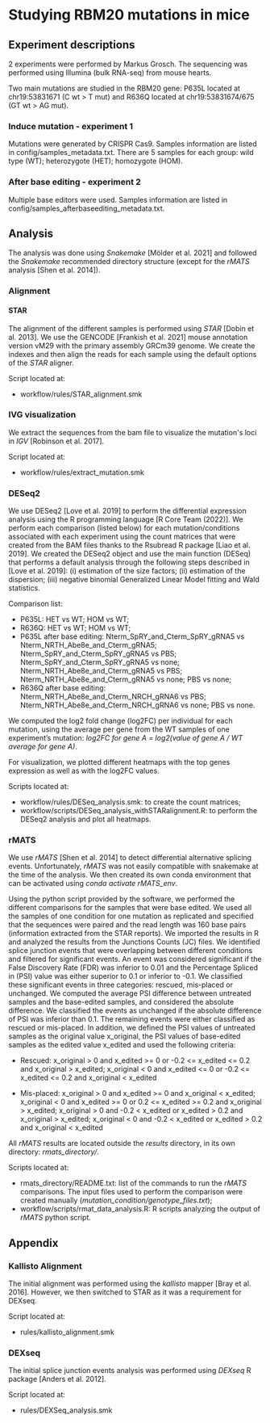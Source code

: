 # Studying RBM20 mutations in mice

## Experiment descriptions

2 experiments were performed by Markus Grosch. The sequencing was performed using 
Illumina (bulk RNA-seq) from mouse hearts.

Two main mutations are studied in the RBM20 gene: P635L located at chr19:53831671 
(C wt > T mut) and R636Q located at chr19:53831674/675 (GT wt > AG mut).

### Induce mutation - experiment 1

Mutations were generated by CRISPR Cas9. Samples information are listed in 
config/samples_metadata.txt. There are 5 samples for each group: 
wild type (WT); heterozygote (HET); homozygote (HOM).

### After base editing - experiment 2

Multiple base editors were used. Samples information are listed in 
config/samples_afterbaseediting_metadata.txt.

## Analysis

The analysis was done using *Snakemake* [Mölder et al. 2021] and followed the *Snakemake* 
recommended directory structure (except for the *rMATS* analysis [Shen et al. 2014]).

### Alignment

#### STAR

The alignment of the different samples is performed using *STAR* [Dobin et al. 2013]. 
We use the GENCODE [Frankish et al. 2021] mouse annotation version vM29 with 
the primary assembly GRCm39 genome. 
We create the indexes and then align the reads for each sample using the default options
of the *STAR* aligner.

Script located at:

- workflow/rules/STAR_alignment.smk

### IVG visualization

We extract the sequences from the bam file to visualize the mutation's loci in 
*IGV* [Robinson et al. 2017].

Script located at:

- workflow/rules/extract_mutation.smk

### DESeq2

We use DESeq2 [Love et al. 2019] to perform the differential expression analysis 
using the R programming language [R Core Team (2022)]. We perform each comparison 
(listed below) for each mutation/conditions associated with each experiment using the count 
matrices that were created from the BAM files thanks to the Rsubread R package 
[Liao et al. 2019]. We created the DESeq2 object and use the main function (DESeq) 
that performs a default analysis through the following steps described in 
[Love et al. 2019]: (i) estimation of the size factors; (ii) estimation of the 
dispersion; (iii) negative binomial Generalized Linear Model fitting and Wald statistics.

Comparison list:

- P635L: HET vs WT; HOM vs WT;
- R636Q: HET vs WT; HOM vs WT;
- P635L after base editing: Nterm_SpRY_and_Cterm_SpRY_gRNA5 vs Nterm_NRTH_Abe8e_and_Cterm_gRNA5;
Nterm_SpRY_and_Cterm_SpRY_gRNA5 vs PBS; Nterm_SpRY_and_Cterm_SpRY_gRNA5 vs none; 
Nterm_NRTH_Abe8e_and_Cterm_gRNA5 vs PBS; Nterm_NRTH_Abe8e_and_Cterm_gRNA5 vs none; 
PBS vs none;
- R636Q after base editing: Nterm_NRTH_Abe8e_and_Cterm_NRCH_gRNA6 vs PBS; 
Nterm_NRTH_Abe8e_and_Cterm_NRCH_gRNA6 vs none; PBS vs none.

We computed the log2 fold change (log2FC) per individual for each mutation, 
using the average per gene from the WT samples of one experiment’s mutation: 
*log2FC for gene A = log2(value of gene A / WT average for gene A)*.

For visualization, we plotted different heatmaps with the top genes expression 
as well as with the log2FC values.

Scripts located at:

- workflow/rules/DESeq_analysis.smk: to create the count matrices;
- workflow/scripts/DESeq_analysis_withSTARalignment.R: to perform the DESeq2 
analysis and plot all heatmaps.

### rMATS

We use *rMATS* [Shen et al. 2014] to detect differential alternative splicing events. 
Unfortunately, *rMATS* was not easily compatible with snakemake at the time of the analysis. 
We then created its own conda environment that can be activated using *conda activate rMATS_env*.

Using the python script provided by the software, we performed the different 
comparisons for the samples that were base edited. We used all the samples of 
one condition for one mutation as replicated and specified that the sequences 
were paired and the read length was 160 base pairs (information extracted from the 
STAR reports). We imported the results in R and analyzed the results from the 
Junctions Counts (JC) files. We identified splice junction events that were 
overlapping between different conditions and filtered for significant events. 
An event was considered significant if the False Discovery Rate (FDR) was inferior 
to 0.01 and the Percentage Spliced in (PSI) value was either superior to 0.1 or 
inferior to -0.1. We classified these significant events in three categories: 
rescued, mis-placed or unchanged. We computed the average PSI difference between 
untreated samples and the base-edited samples, and considered the absolute 
difference. We classified the events as unchanged if 
the absolute difference of PSI was inferior than 0.1. The remaining events were 
either classified as rescued or mis-placed. In addition, we defined the PSI 
values of untreated samples as the original value x_original, the PSI values 
of base-edited samples as the edited value x_edited and used the following criteria:

- Rescued:
x_original > 0 and x_edited >= 0 or -0.2 <= x_edited <= 0.2 and x_original > x_edited;
x_original < 0 and x_edited <= 0 or -0.2 <= x_edited <= 0.2 and x_original < x_edited

- Mis-placed:
x_original > 0 and x_edited >= 0 and x_original < x_edited;
x_original < 0 and x_edited >= 0 or 0.2 <= x_edited >= 0.2 and x_original > x_edited;
x_original > 0 and -0.2 < x_edited or x_edited > 0.2 and x_original > x_edited;
x_original < 0 and -0.2 < x_edited or x_edited > 0.2 and x_original < x_edited

All *rMATS* results are located outside the *results* directory, in its own directory:
*rmats_directory/*.

Scripts located at:

- rmats_directory/README.txt: list of the commands to run the *rMATS* comparisons. The input files used to perform the comparison were created manually (*mutation_condition/genotype_files.txt*);
- workflow/scripts/rmat_data_analysis.R: R scripts analyzing the output of *rMATS* python script.

## Appendix

### Kallisto Alignment

The initial alignment was performed using the *kallisto* mapper [Bray et al. 2016]. 
However, we then switched to STAR as it was a requirement for DEXseq.

Script located at:

- rules/kallisto_alignment.smk

### DEXseq

The initial splice junction events analysis was performed using *DEXseq* R package 
[Anders et al. 2012].

Script located at:

- rules/DEXSeq_analysis.smk
